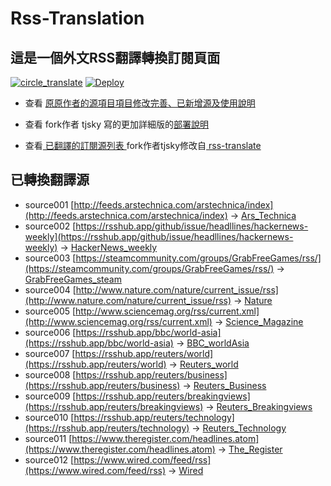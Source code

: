 #  Rss-Translation

## 這是一個外文RSS翻譯轉換訂閱頁面 

[![circle_translate](https://github.com/LightSky10006/Rss-Translation/actions/workflows/circle_translate.yml/badge.svg)](https://github.com/LightSky10006/Rss-Translation/actions/workflows/circle_translate.yml) [![Deploy](https://github.com/LightSky10006/Rss-Translation/actions/workflows/jekyll-gh-pages.yml/badge.svg)](https://github.com/LightSky10006/Rss-Translation/actions/workflows/jekyll-gh-pages.yml)

 - 查看 [原原作者的源項目項目修改完善、已新增源及使用說明](https://github.com/tjsky/Rss-Translation/tree/main/illustrate) 

 - 查看 fork作者 tjsky 寫的更加詳細版的[部署說明](https://www.tjsky.net/tutorial/801)

 - 查看[ 已翻譯的訂閱源列表 ](https://tjsky.github.io/Rss-Translation) fork作者tjsky修改自[ rss-translate ](https://github.com/rcy1314/Rss-Translation)

## 已轉換翻譯源
 - source001 [http://feeds.arstechnica.com/arstechnica/index](http://feeds.arstechnica.com/arstechnica/index) -> [Ars_Technica](rss/Ars_Technica.xml)
 - source002 [https://rsshub.app/github/issue/headllines/hackernews-weekly](https://rsshub.app/github/issue/headllines/hackernews-weekly) -> [HackerNews_weekly](rss/HackerNews_weekly.xml)
 - source003 [https://steamcommunity.com/groups/GrabFreeGames/rss/](https://steamcommunity.com/groups/GrabFreeGames/rss/) -> [GrabFreeGames_steam](rss/GrabFreeGames_steam.xml)
 - source004 [http://www.nature.com/nature/current_issue/rss](http://www.nature.com/nature/current_issue/rss) -> [Nature](rss/Nature.xml)
 - source005 [http://www.sciencemag.org/rss/current.xml](http://www.sciencemag.org/rss/current.xml) -> [Science_Magazine](rss/Science_Magazine.xml)
 - source006 [https://rsshub.app/bbc/world-asia](https://rsshub.app/bbc/world-asia) -> [BBC_worldAsia](rss/BBC_worldAsia.xml)
 - source007 [https://rsshub.app/reuters/world](https://rsshub.app/reuters/world) -> [Reuters_world](rss/Reuters_world.xml)
 - source008 [https://rsshub.app/reuters/business](https://rsshub.app/reuters/business) -> [Reuters_Business](rss/Reuters_Business.xml)
 - source009 [https://rsshub.app/reuters/breakingviews](https://rsshub.app/reuters/breakingviews) -> [Reuters_Breakingviews](rss/Reuters_Breakingviews.xml)
 - source010 [https://rsshub.app/reuters/technology](https://rsshub.app/reuters/technology) -> [Reuters_Technology](rss/Reuters_Technology.xml)
 - source011 [https://www.theregister.com/headlines.atom](https://www.theregister.com/headlines.atom) -> [The_Register](rss/The_Register.xml)
 - source012 [https://www.wired.com/feed/rss](https://www.wired.com/feed/rss) -> [Wired](rss/Wired.xml)
